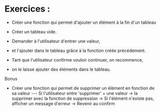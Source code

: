 # Exercices :

- Créer une fonction qui permet d'ajouter un élément à la fin d'un tableau
- Créer un tableau vide.
- Demander à l'utilisateur d'entrer une valeur,
- et l'ajouter dans le tableau grâce à la fonction créée précédement.

- Tant que l'utilisateur confirme vouloir continuer, on recommence, 
- on le laisse ajouter des éléments dans le tableau.

Bonus
- Créer une fonction qui permet de supprimer un élément en fonction de sa valeur
--- Si l'utilisateur entre 'supprimer' + une valeur
    -> la supprimer avec la fonction de suppression
    -> Si l'élément n'existe pas, afficher un message d'erreur
    -> Revenir au confirm
